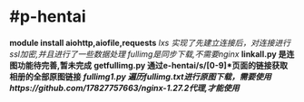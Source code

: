 #p-hentai
=
**module install aiohttp,aiofile,requests**
*lxs 实现了先建立连接后，对连接进行ssl加密,并且进行了一些数据处理*
*fullimg是同步下载,不需要nginx*
__linkall.py 是连图功能待完善,暂未完成__
**getfullimg.py 通过e-hentai/s/[0-9]\*页面的链接获取相册的全部原图链接**
***fullimg1.py 遍历fullimg.txt进行原图下载，需要使用https://github.com/17827757663/nginx-1.27.2代理,才能使用***
